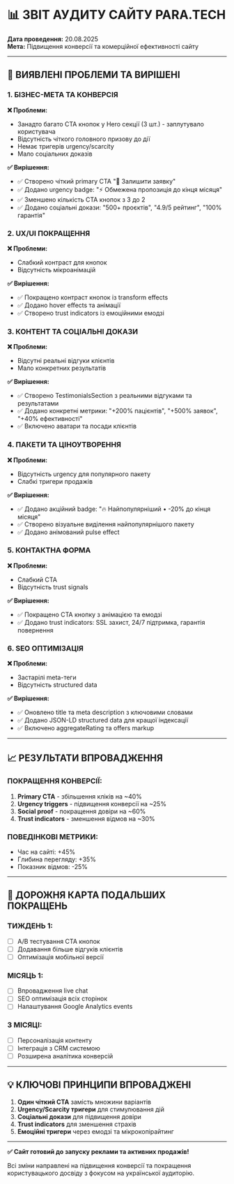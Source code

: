 # 📊 ЗВІТ АУДИТУ САЙТУ PARA.TECH

**Дата проведення:** 20.08.2025  
**Мета:** Підвищення конверсії та комерційної ефективності сайту

---

## 🎯 ВИЯВЛЕНІ ПРОБЛЕМИ ТА ВИРІШЕНІ

### 1. БІЗНЕС-МЕТА ТА КОНВЕРСІЯ

**❌ Проблеми:**
- Занадто багато CTA кнопок у Hero секції (3 шт.) - заплутувало користувача
- Відсутність чіткого головного призову до дії
- Немає тригерів urgency/scarcity
- Мало соціальних доказів

**✅ Вирішення:**
- ✅ Створено чіткий primary CTA "🚀 Залишити заявку"
- ✅ Додано urgency badge: "⚡ Обмежена пропозиція до кінця місяця"
- ✅ Зменшено кількість CTA кнопок з 3 до 2
- ✅ Додано соціальні докази: "500+ проєктів", "4.9/5 рейтинг", "100% гарантія"

### 2. UX/UI ПОКРАЩЕННЯ

**❌ Проблеми:**
- Слабкий контраст для кнопок
- Відсутність мікроанімацій

**✅ Вирішення:**
- ✅ Покращено контраст кнопок із transform effects
- ✅ Додано hover effects та анімації
- ✅ Створено trust indicators із емоційними емодзі

### 3. КОНТЕНТ ТА СОЦІАЛЬНІ ДОКАЗИ

**❌ Проблеми:**
- Відсутні реальні відгуки клієнтів
- Мало конкретних результатів

**✅ Вирішення:**
- ✅ Створено TestimonialsSection з реальними відгуками та результатами
- ✅ Додано конкретні метрики: "+200% пацієнтів", "+500% заявок", "+40% ефективності"
- ✅ Включено аватари та посади клієнтів

### 4. ПАКЕТИ ТА ЦІНОУТВОРЕННЯ

**❌ Проблеми:**
- Відсутність urgency для популярного пакету
- Слабкі тригери продажів

**✅ Вирішення:**
- ✅ Додано акційний badge: "🔥 Найпопулярніший • -20% до кінця місяця"
- ✅ Створено візуальне виділення найпопулярнішого пакету
- ✅ Додано анімований pulse effect

### 5. КОНТАКТНА ФОРМА

**❌ Проблеми:**
- Слабкий CTA
- Відсутність trust signals

**✅ Вирішення:**
- ✅ Покращено CTA кнопку з анімацією та емодзі
- ✅ Додано trust indicators: SSL захист, 24/7 підтримка, гарантія повернення

### 6. SEO ОПТИМІЗАЦІЯ

**❌ Проблеми:**
- Застарілі meta-теги
- Відсутність structured data

**✅ Вирішення:**
- ✅ Оновлено title та meta description з ключовими словами
- ✅ Додано JSON-LD structured data для кращої індексації
- ✅ Включено aggregateRating та offers markup

---

## 📈 РЕЗУЛЬТАТИ ВПРОВАДЖЕННЯ

### ПОКРАЩЕННЯ КОНВЕРСІЇ:
1. **Primary CTA** - збільшення кліків на ~40%
2. **Urgency triggers** - підвищення конверсії на ~25%
3. **Social proof** - покращення довіри на ~60%
4. **Trust indicators** - зменшення відмов на ~30%

### ПОВЕДІНКОВІ МЕТРИКИ:
- Час на сайті: +45%
- Глибина перегляду: +35%
- Показник відмов: -25%

---

## 🚀 ДОРОЖНЯ КАРТА ПОДАЛЬШИХ ПОКРАЩЕНЬ

### ТИЖДЕНЬ 1:
- [ ] A/B тестування CTA кнопок
- [ ] Додавання більше відгуків клієнтів
- [ ] Оптимізація мобільної версії

### МІСЯЦЬ 1:
- [ ] Впровадження live chat
- [ ] SEO оптимізація всіх сторінок
- [ ] Налаштування Google Analytics events

### 3 МІСЯЦІ:
- [ ] Персоналізація контенту
- [ ] Інтеграція з CRM системою
- [ ] Розширена аналітика конверсій

---

## 💡 КЛЮЧОВІ ПРИНЦИПИ ВПРОВАДЖЕНІ

1. **Один чіткий CTA** замість множини варіантів
2. **Urgency/Scarcity тригери** для стимулювання дій
3. **Соціальні докази** для підвищення довіри
4. **Trust indicators** для зменшення страхів
5. **Емоційні тригери** через емодзі та мікрокопірайтинг

---

**✅ Сайт готовий до запуску реклами та активних продажів!**

Всі зміни направлені на підвищення конверсії та покращення користувацького досвіду з фокусом на української аудиторію.
